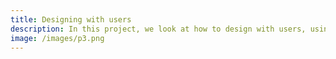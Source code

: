 ```yaml
---
title: Designing with users
description: In this project, we look at how to design with users, using Trekanten, a culture house and maker space, as the focus. To discover a  problem to work with, we interview users of Trekanten and conduct a mixture of a thematic analysis and affinity diagramming to discover which direction the project goes in. Over three iterations of the problem, and with the help of users, we design a digital solution to the problem of payment in the MakerSpace. We use sketches and prototyping to eventually reach this design. The final design prototype is both functional and aesthetic, and attempts to answer the problem statement that we discovered with the help of the users.
image: /images/p3.png
---
```

